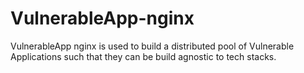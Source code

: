 # VulnerableApp-nginx
VulnerableApp nginx is used to build a distributed pool of Vulnerable Applications such that they can be build agnostic to tech stacks.
